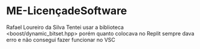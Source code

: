 # ME-LicençadeSoftware
Rafael Loureiro da Silva
Tentei usar a biblioteca <boost/dynamic_bitset.hpp> porém quanto colocava no Replit sempre dava erro e não consegui fazer funcionar no VSC
